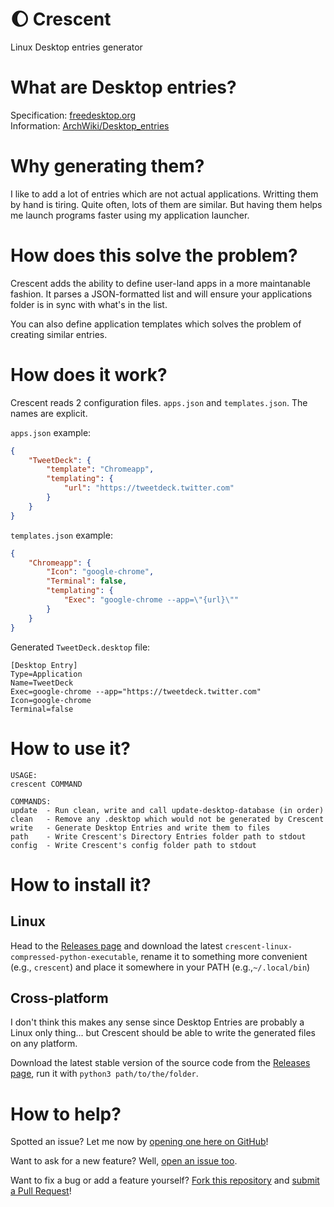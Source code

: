# :moon: Crescent
Linux Desktop entries generator

# What are Desktop entries?
Specification: [freedesktop.org](https://specifications.freedesktop.org/desktop-entry-spec/desktop-entry-spec-latest.html)  
Information: [ArchWiki/Desktop_entries](https://wiki.archlinux.org/index.php/Desktop_entries)

# Why generating them?
I like to add a lot of entries which are not actual applications. Writting them by hand is tiring. Quite often, lots of them are similar. But having them helps me launch programs faster using my application launcher.

# How does this solve the problem?
Crescent adds the ability to define user-land apps in a more maintanable fashion. It parses a JSON-formatted list and will ensure your applications folder is in sync with what's in the list.

You can also define application templates which solves the problem of creating similar entries.

# How does it work?

Crescent reads 2 configuration files. `apps.json` and `templates.json`. The names are explicit.

`apps.json` example:
```json
{
	"TweetDeck": {
		"template": "Chromeapp",
		"templating": {
			"url": "https://tweetdeck.twitter.com"
		}
	}
}
```
`templates.json` example:
```json
{
	"Chromeapp": {
		"Icon": "google-chrome",
		"Terminal": false,
		"templating": {
			"Exec": "google-chrome --app=\"{url}\""
		}
	}
}
```
Generated `TweetDeck.desktop` file:
```desktop
[Desktop Entry]
Type=Application
Name=TweetDeck
Exec=google-chrome --app="https://tweetdeck.twitter.com"
Icon=google-chrome
Terminal=false
```

# How to use it?

```
USAGE:
crescent COMMAND

COMMANDS:
update  - Run clean, write and call update-desktop-database (in order)
clean   - Remove any .desktop which would not be generated by Crescent
write   - Generate Desktop Entries and write them to files
path    - Write Crescent's Directory Entries folder path to stdout
config  - Write Crescent's config folder path to stdout
```

# How to install it?

## Linux
Head to the [Releases page][releases] and download the latest `crescent-linux-compressed-python-executable`, rename it to something more convenient (e.g., `crescent`) and place it somewhere in your PATH (e.g.,`~/.local/bin`)

## Cross-platform
I don't think this makes any sense since Desktop Entries are probably a Linux only thing... but Crescent should be able to write the generated files on any platform.

Download the latest stable version of the source code from the [Releases page][releases], run it with `python3 path/to/the/folder`.

# How to help?
Spotted an issue? Let me now by [opening one here on GitHub][new issue]!

Want to ask for a new feature? Well, [open an issue too][new issue].

Want to fix a bug or add a feature yourself? [Fork this repository][fork] and [submit a Pull Request][pr]!

[releases]: https://github.com/skielred/Crescent/releases
[new issue]: https://github.com/skielred/Crescent/issues/new
[fork]: https://github.com/skielred/Crescent/fork
[pr]: https://github.com/skielred/Crescent/compare
